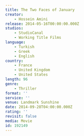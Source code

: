 ```yaml
---
title: The Two Faces of January
creator:
    - Hossein Amini
release: 2014-05-16T00:00:00.000Z
studios:
    - StudioCanal
    - Working Title Films
language:
    - Turkish
    - Greek
    - English
country:
    - France
    - United Kingdom
    - United States
length: 96
genre:
    - Thriller
format: ''
service: ''
venue: Landmark Sunshine
date: 2014-09-28T04:00:00.000Z
rating: ''
revisit: false
media: Movie
id: 192149
---
```



